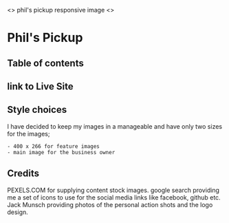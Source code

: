 <> phil's pickup responsive image <>

# Phil's Pickup

## Table of contents

## link to Live Site

## Style choices

I have decided to keep my images in a manageable and have only two sizes for the images;

    - 400 x 266 for feature images
    - main image for the business owner

## Credits

PEXELS.COM for supplying content stock images.
google search providing me a set of icons to use for the social media links like facebook, github etc.
Jack Munsch providing photos of the personal action shots and the logo design.